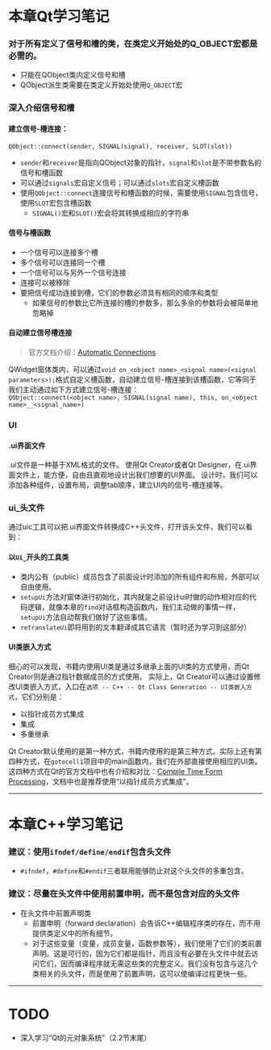 # 本章Qt学习笔记
### 对于所有定义了信号和槽的类，在类定义开始处的Q_OBJECT宏都是必需的。
+ 只能在QObject类内定义信号和槽
+ QObject派生类需要在类定义开始处使用`Q_OBJECT`宏

### 深入介绍信号和槽
#### 建立信号-槽连接：
`QObject::connect(sender, SIGNAL(signal), receiver, SLOT(slot))`
+ `sender`和`receiver`是指向QObject对象的指针，`signal`和`slot`是不带参数名的信号和槽函数
+ 可以通过`signals`宏自定义信号；可以通过`slots`宏自定义槽函数
+ 使用`QObject::connect`连接信号和槽函数的时候，需要使用`SIGNAL`包含信号，使用`SLOT`宏包含槽函数
  + `SIGNAL()`宏和`SLOT()`宏会将其转换成相应的字符串

#### 信号与槽函数
  + 一个信号可以连接多个槽
  + 多个信号可以连接同一个槽
  + 一个信号可以与另外一个信号连接
  + 连接可以被移除
  + 要把信号成功连接到槽，它们的参数必须具有相同的顺序和类型
    + 如果信号的参数比它所连接的槽的参数多，那么多余的参数将会被简单地忽略掉

#### 自动建立信号槽连接
> 官方文档介绍：[Automatic Connections](https://doc.qt.io/qt-6/designer-using-a-ui-file.html#automatic-connections)

QWidget窗体类内，可以通过`void on_<object name>_<signal name>(<signal parameters>);`格式自定义槽函数，自动建立信号-槽连接到该槽函数，它等同于我们主动通过如下方式建立信号-槽连接：  
`QObject::connect(<object name>, SIGNAL(signal name), this, on_<object name>__<signal_name>)`

### UI
#### .ui界面文件
.ui文件是一种基于XML格式的文件。
使用Qt Creator或者Qt Designer，在.ui界面文件上，能方便，自由且直观地设计出我们想要的UI界面。
设计时，我们可以添加各种组件，设置布局，调整tab顺序，建立UI内的信号-槽连接等。

### ui_头文件
通过uic工具可以把.ui界面文件转换成C++头文件，打开该头文件，我们可以看到：
#### 以`Ui_`开头的工具类
+ 类内公有（public）成员包含了前面设计时添加的所有组件和布局，外部可以自由使用。
+ `setupUi`方法对窗体进行初始化，其内就是之前设计ui时做的动作相对应的代码逻辑，就像本章的`find`对话框构造函数内，我们主动做的事情一样，`setupUi`方法自动帮我们做好了这些事情。
+ `retranslateUi`即将用到的文本翻译成其它语言（暂时还为学习到这部分）

#### UI类嵌入方式
细心的可以发现，书籍内使用UI类是通过多继承上面的UI类的方式使用，而Qt Creator则是通过指针数据成员的方式使用。
实际上，Qt Creator可以通过设置修改UI类嵌入方式，入口在`选项 -- C++ -- Qt Class Generation -- UI类嵌入方式`，它们分别是：
+ 以指针成员方式集成
+ 集成
+ 多重继承

Qt Creator默认使用的是第一种方式，书籍内使用的是第三种方式。实际上还有第四种方式，在`gotocell1`项目中的main函数内，我们在外部直接使用相应的UI类。这四种方式在Qt的官方文档中也有介绍和对比：[Compile Time Form Processing](https://doc.qt.io/qt-6/designer-using-a-ui-file.html#compile-time-form-processing)，文档中也是推荐使用“以指针成员方式集成”。

---
# 本章C++学习笔记
### 建议：使用`ifndef/define/endif`包含头文件
+ `#ifndef`，`#define`和`#endif`三者联用能够防止对这个头文件的多重包含。

### 建议：尽量在头文件中使用前置申明，而不是包含对应的头文件
+ 在头文件中前置声明类
  + 前置申明（forward declaration）会告诉C++编辑程序类的存在，而不用提供类定义中的所有细节。
  + 对于这些变量（变量，成员变量，函数参数等），我们使用了它们的类前置声明。这是可行的，因为它们都是指针，而且没有必要在头文件中就去访问它们，因而编译程序就无需这些类的完整定义。我们没有包含与这几个类相关的头文件，而是使用了前置声明，这可以使编译过程更快一些。

---
# TODO
- 深入学习“Qt的元对象系统”（2.2节末尾）